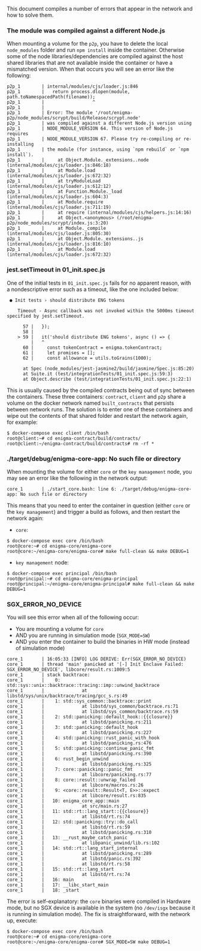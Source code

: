 This document compiles a number of errors that appear in the network and how to solve them.

### The module was compiled against a different Node.js

When mounting a volume for the `p2p`, you have to delete the local `node_modules` folder and run `npm install` inside the container. Otherwise some of the node libraries/dependencies are compiled against the host shared libraries that are not available inside the container or have a mismatched version. When that occurs you will see an error like the following:

```
p2p_1        | internal/modules/cjs/loader.js:846
p2p_1        |   return process.dlopen(module, path.toNamespacedPath(filename));
p2p_1        |                  ^
p2p_1        | 
p2p_1        | Error: The module '/root/enigma-p2p/node_modules/scrypt/build/Release/scrypt.node'
p2p_1        | was compiled against a different Node.js version using
p2p_1        | NODE_MODULE_VERSION 64. This version of Node.js requires
p2p_1        | NODE_MODULE_VERSION 67. Please try re-compiling or re-installing
p2p_1        | the module (for instance, using `npm rebuild` or `npm install`).
p2p_1        |     at Object.Module._extensions..node (internal/modules/cjs/loader.js:846:18)
p2p_1        |     at Module.load (internal/modules/cjs/loader.js:672:32)
p2p_1        |     at tryModuleLoad (internal/modules/cjs/loader.js:612:12)
p2p_1        |     at Function.Module._load (internal/modules/cjs/loader.js:604:3)
p2p_1        |     at Module.require (internal/modules/cjs/loader.js:711:19)
p2p_1        |     at require (internal/modules/cjs/helpers.js:14:16)
p2p_1        |     at Object.<anonymous> (/root/enigma-p2p/node_modules/scrypt/index.js:3:20)
p2p_1        |     at Module._compile (internal/modules/cjs/loader.js:805:30)
p2p_1        |     at Object.Module._extensions..js (internal/modules/cjs/loader.js:816:10)
p2p_1        |     at Module.load (internal/modules/cjs/loader.js:672:32)
```

### jest.setTimeout in 01_init.spec.js

One of the initial tests in `01_init.spec.js` fails for no apparent reason, with a nondescriptive error such as a timeout, like the one included below:
```
 ● Init tests › should distribute ENG tokens

    Timeout - Async callback was not invoked within the 5000ms timeout specified by jest.setTimeout.

      57 |   });
      58 | 
    > 59 |   it('should distribute ENG tokens', async () => {
         |   ^
      60 |     const tokenContract = enigma.tokenContract;
      61 |     let promises = [];
      62 |     const allowance = utils.toGrains(1000);

      at Spec (node_modules/jest-jasmine2/build/jasmine/Spec.js:85:20)
      at Suite.it (test/integrationTests/01_init.spec.js:59:3)
      at Object.describe (test/integrationTests/01_init.spec.js:22:1)
```
This is usually caused by the compiled contracts being out of sync between the containers. These three containers: `contract`, `client` and `p2p` share a volume on the docker network named `built_contracts` that persists between network runs. The solution is to enter one of these containers and wipe out the contents of that shared folder and restart the network again, for example:
```
$ docker-compose exec client /bin/bash
root@client:~# cd enigma-contract/build/contracts/
root@client:~/enigma-contract/build/contracts# rm -rf *
```

### ./target/debug/enigma-core-app: No such file or directory

When mounting the volume for either `core` or the `key management` node, you may see an error like the following in the network output:
```
core_1       | ./start_core.bash: line 6: ./target/debug/enigma-core-app: No such file or directory
```
This means that you need to enter the container in question (either `core` or the `key management`) and trigger a build as follows, and then restart the network again:
- `core`:
 ```
 $ docker-compose exec core /bin/bash
 root@core:~# cd enigma-core/enigma-core
 root@core:~/enigma-core/enigma-core# make full-clean && make DEBUG=1
 ```
- `key management` node:
 ```
 $ docker-compose exec principal /bin/bash
 root@principal:~# cd enigma-core/enigma-principal
 root@principal:~/enigma-core/enigma-principal# make full-clean && make DEBUG=1
 ```

### SGX_ERROR_NO_DEVICE

You will see this error when all of the following occur:
- You are mounting a volume for `core`
- AND you are running in simulation mode (`SGX_MODE=SW`)
- AND you enter the container to build the binaries in HW mode (instead of simulation mode)

```
core_1       | 16:05:33 [INFO] LOG DERIVE: Err(SGX_ERROR_NO_DEVICE)
core_1       | thread 'main' panicked at '[-] Init Enclave Failed: SGX_ERROR_NO_DEVICE', libcore/result.rs:1009:5
core_1       | stack backtrace:
core_1       |    0: std::sys::unix::backtrace::tracing::imp::unwind_backtrace
core_1       |              at libstd/sys/unix/backtrace/tracing/gcc_s.rs:49
core_1       |    1: std::sys_common::backtrace::print
core_1       |              at libstd/sys_common/backtrace.rs:71
core_1       |              at libstd/sys_common/backtrace.rs:59
core_1       |    2: std::panicking::default_hook::{{closure}}
core_1       |              at libstd/panicking.rs:211
core_1       |    3: std::panicking::default_hook
core_1       |              at libstd/panicking.rs:227
core_1       |    4: std::panicking::rust_panic_with_hook
core_1       |              at libstd/panicking.rs:476
core_1       |    5: std::panicking::continue_panic_fmt
core_1       |              at libstd/panicking.rs:390
core_1       |    6: rust_begin_unwind
core_1       |              at libstd/panicking.rs:325
core_1       |    7: core::panicking::panic_fmt
core_1       |              at libcore/panicking.rs:77
core_1       |    8: core::result::unwrap_failed
core_1       |              at libcore/macros.rs:26
core_1       |    9: <core::result::Result<T, E>>::expect
core_1       |              at libcore/result.rs:835
core_1       |   10: enigma_core_app::main
core_1       |              at src/main.rs:27
core_1       |   11: std::rt::lang_start::{{closure}}
core_1       |              at libstd/rt.rs:74
core_1       |   12: std::panicking::try::do_call
core_1       |              at libstd/rt.rs:59
core_1       |              at libstd/panicking.rs:310
core_1       |   13: __rust_maybe_catch_panic
core_1       |              at libpanic_unwind/lib.rs:102
core_1       |   14: std::rt::lang_start_internal
core_1       |              at libstd/panicking.rs:289
core_1       |              at libstd/panic.rs:392
core_1       |              at libstd/rt.rs:58
core_1       |   15: std::rt::lang_start
core_1       |              at libstd/rt.rs:74
core_1       |   16: main
core_1       |   17: __libc_start_main
core_1       |   18: _start
```
The error is self-explanatory: the `core` binaries were compiled in Hardware mode, but no SGX device is available in the system (no `/dev/isgx` because it is running in simulation mode). The fix is straightforward, with the network up, execute:
```
$ docker-compose exec core /bin/bash
root@core:~# cd enigma-core/enigma-core
root@core:~/enigma-core/enigma-core# SGX_MODE=SW make DEBUG=1
```
